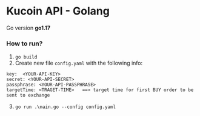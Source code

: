 # Kucoin API - Golang

Go version **go1.17**
### How to run?
1. `go build`
2. Create new file `config.yaml` with the following info:
```
key:  <YOUR-API-KEY>
secret: <YOUR-API-SECRET>
passphrase: <YOUR-API-PASSPHRASE>
targetTime: <TRAGET-TIME>   ==> target time for first BUY order to be sent to exchange
```
3. `go run .\main.go --config config.yaml`
